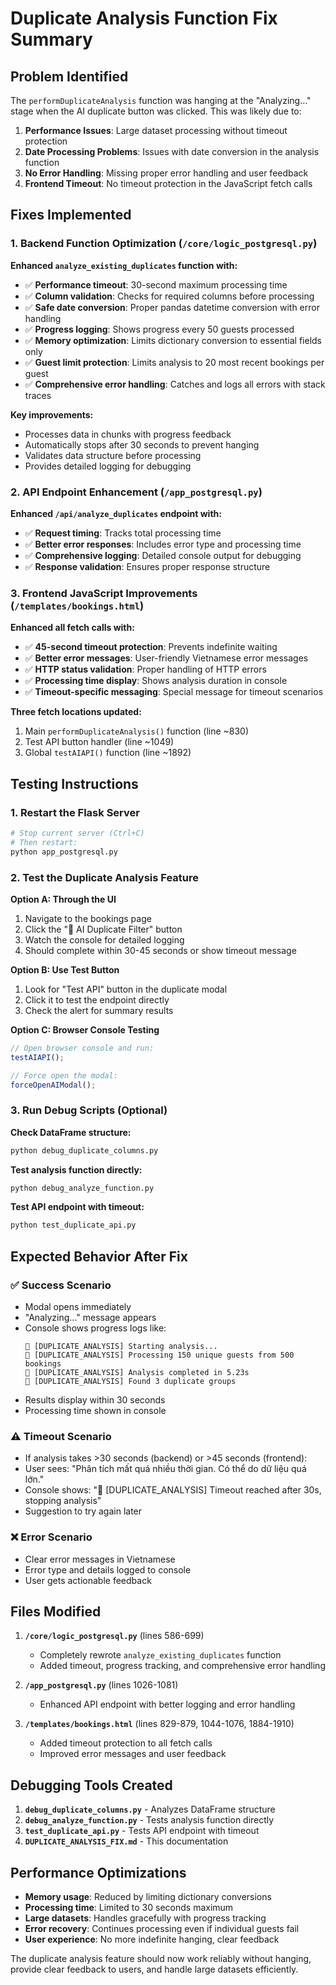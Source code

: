 # Duplicate Analysis Function Fix Summary

## Problem Identified
The `performDuplicateAnalysis` function was hanging at the "Analyzing..." stage when the AI duplicate button was clicked. This was likely due to:

1. **Performance Issues**: Large dataset processing without timeout protection
2. **Date Processing Problems**: Issues with date conversion in the analysis function
3. **No Error Handling**: Missing proper error handling and user feedback
4. **Frontend Timeout**: No timeout protection in the JavaScript fetch calls

## Fixes Implemented

### 1. Backend Function Optimization (`/core/logic_postgresql.py`)

**Enhanced `analyze_existing_duplicates` function with:**
- ✅ **Performance timeout**: 30-second maximum processing time
- ✅ **Column validation**: Checks for required columns before processing
- ✅ **Safe date conversion**: Proper pandas datetime conversion with error handling
- ✅ **Progress logging**: Shows progress every 50 guests processed
- ✅ **Memory optimization**: Limits dictionary conversion to essential fields only
- ✅ **Guest limit protection**: Limits analysis to 20 most recent bookings per guest
- ✅ **Comprehensive error handling**: Catches and logs all errors with stack traces

**Key improvements:**
- Processes data in chunks with progress feedback
- Automatically stops after 30 seconds to prevent hanging
- Validates data structure before processing
- Provides detailed logging for debugging

### 2. API Endpoint Enhancement (`/app_postgresql.py`)

**Enhanced `/api/analyze_duplicates` endpoint with:**
- ✅ **Request timing**: Tracks total processing time
- ✅ **Better error responses**: Includes error type and processing time
- ✅ **Comprehensive logging**: Detailed console output for debugging
- ✅ **Response validation**: Ensures proper response structure

### 3. Frontend JavaScript Improvements (`/templates/bookings.html`)

**Enhanced all fetch calls with:**
- ✅ **45-second timeout protection**: Prevents indefinite waiting
- ✅ **Better error messages**: User-friendly Vietnamese error messages
- ✅ **HTTP status validation**: Proper handling of HTTP errors
- ✅ **Processing time display**: Shows analysis duration in console
- ✅ **Timeout-specific messaging**: Special message for timeout scenarios

**Three fetch locations updated:**
1. Main `performDuplicateAnalysis()` function (line ~830)
2. Test API button handler (line ~1049)
3. Global `testAIAPI()` function (line ~1892)

## Testing Instructions

### 1. Restart the Flask Server
```bash
# Stop current server (Ctrl+C)
# Then restart:
python app_postgresql.py
```

### 2. Test the Duplicate Analysis Feature

**Option A: Through the UI**
1. Navigate to the bookings page
2. Click the "🤖 AI Duplicate Filter" button
3. Watch the console for detailed logging
4. Should complete within 30-45 seconds or show timeout message

**Option B: Use Test Button**
1. Look for "Test API" button in the duplicate modal
2. Click it to test the endpoint directly
3. Check the alert for summary results

**Option C: Browser Console Testing**
```javascript
// Open browser console and run:
testAIAPI();

// Force open the modal:
forceOpenAIModal();
```

### 3. Run Debug Scripts (Optional)

**Check DataFrame structure:**
```bash
python debug_duplicate_columns.py
```

**Test analysis function directly:**
```bash
python debug_analyze_function.py
```

**Test API endpoint with timeout:**
```bash
python test_duplicate_api.py
```

## Expected Behavior After Fix

### ✅ Success Scenario
- Modal opens immediately
- "Analyzing..." message appears
- Console shows progress logs like:
  ```
  🤖 [DUPLICATE_ANALYSIS] Starting analysis...
  🤖 [DUPLICATE_ANALYSIS] Processing 150 unique guests from 500 bookings
  🤖 [DUPLICATE_ANALYSIS] Analysis completed in 5.23s
  🤖 [DUPLICATE_ANALYSIS] Found 3 duplicate groups
  ```
- Results display within 30 seconds
- Processing time shown in console

### ⚠️ Timeout Scenario  
- If analysis takes >30 seconds (backend) or >45 seconds (frontend):
- User sees: "Phân tích mất quá nhiều thời gian. Có thể do dữ liệu quá lớn."
- Console shows: "🤖 [DUPLICATE_ANALYSIS] Timeout reached after 30s, stopping analysis"
- Suggestion to try again later

### ❌ Error Scenario
- Clear error messages in Vietnamese
- Error type and details logged to console
- User gets actionable feedback

## Files Modified

1. **`/core/logic_postgresql.py`** (lines 586-699)
   - Completely rewrote `analyze_existing_duplicates` function
   - Added timeout, progress tracking, and comprehensive error handling

2. **`/app_postgresql.py`** (lines 1026-1081) 
   - Enhanced API endpoint with better logging and error handling

3. **`/templates/bookings.html`** (lines 829-879, 1044-1076, 1884-1910)
   - Added timeout protection to all fetch calls
   - Improved error messages and user feedback

## Debugging Tools Created

1. **`debug_duplicate_columns.py`** - Analyzes DataFrame structure
2. **`debug_analyze_function.py`** - Tests analysis function directly  
3. **`test_duplicate_api.py`** - Tests API endpoint with timeout
4. **`DUPLICATE_ANALYSIS_FIX.md`** - This documentation

## Performance Optimizations

- **Memory usage**: Reduced by limiting dictionary conversions
- **Processing time**: Limited to 30 seconds maximum
- **Large datasets**: Handles gracefully with progress tracking
- **Error recovery**: Continues processing even if individual guests fail
- **User experience**: No more indefinite hanging, clear feedback

The duplicate analysis feature should now work reliably without hanging, provide clear feedback to users, and handle large datasets efficiently.